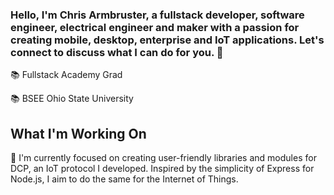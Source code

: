 ### Hello, I'm Chris Armbruster, a fullstack developer, software engineer, electrical engineer and maker with a passion for creating mobile, desktop, enterprise and IoT applications. Let's connect to discuss what I can do for you. 👋
<!--
![Profile Banner](https://your-banner-url.com/banner.png)
-->




 
 📚  Fullstack Academy Grad
 
 📚  BSEE Ohio State University

## What I'm Working On

🔭 I'm currently focused on creating user-friendly libraries and modules for DCP, an IoT protocol I developed.  Inspired by the simplicity of Express for Node.js, I aim to do the same for the Internet of Things.

<!--
## My GitHub Stats

![GitHub Stats](https://github-readme-stats.vercel.app/api?username=chrisallenarmbruster&show_icons=true&count_private=true)

## My Top Languages

![Top Languages](https://github-readme-stats.vercel.app/api/top-langs/?username=chrisallenarmbruster&layout=compact)

## My GitHub Activity

![GitHub Activity](https://activity-graph.herokuapp.com/graph?username=chrisallenarmbruster&theme=github)

Thanks for visiting my profile! If you have any questions or just want to say hi, feel free to reach out. 😄

-->

